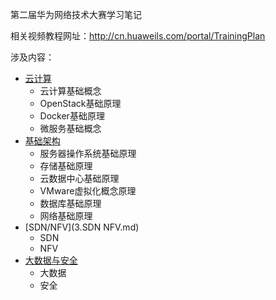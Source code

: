 第二届华为网络技术大赛学习笔记

相关视频教程网址：http://cn.huaweils.com/portal/TrainingPlan

涉及内容：

* [云计算](1.云计算.md)
  * 云计算基础概念
  * OpenStack基础原理
  * Docker基础原理
  * 微服务基础概念
* [基础架构](2.基础架构.md)
  * 服务器操作系统基础原理
  * 存储基础原理
  * 云数据中心基础原理
  * VMware虚拟化概念原理
  * 数据库基础原理
  * 网络基础原理
* [SDN/NFV](3.SDN NFV.md)
  * SDN
  * NFV
* [大数据与安全](4.大数据.md)
  * 大数据
  * 安全
